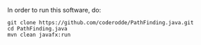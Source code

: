 In order to run this software, do:
```
git clone https://github.com/coderodde/PathFinding.java.git
cd PathFinding.java
mvn clean javafx:run
```
